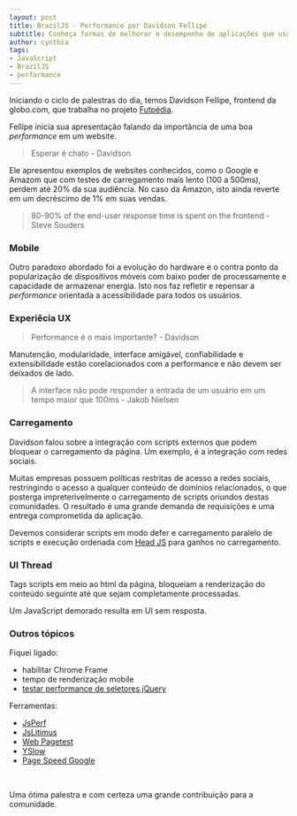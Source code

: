 ```yaml
---
layout: post
title: BrazilJS - Performance por Davidson Fellipe
subtitle: Conheça formas de melhorar o desempenho de aplicações que usam JavaScript
author: cynthia
tags:
- JavaScript
- BrazilJS
- performance
---
```


Iniciando o ciclo de palestras do dia, temos Davidson Fellipe, frontend da globo.com, que trabalha no projeto [Futpédia](http://futpedia.globo.com).

Fellipe inicia sua apresentação falando da importância de uma boa *performance* em um website.

> Esperar é chato - Davidson

Ele apresentou exemplos de websites conhecidos, como o Google e Amazom que com testes de carregamento mais lento (100 a 500ms), perdem até 20% da sua audiência. No caso da Amazon, isto ainda reverte em um decréscimo de 1% em suas vendas.

> 80-90% of the end-user response time is spent on the frontend - Steve Souders

### Mobile

Outro paradoxo abordado foi a evolução do hardware e o contra ponto da popularização de dispositivos móveis com baixo poder de processamente e capacidade de armazenar energia. Isto nos faz refletir e repensar a *performance* orientada a acessibilidade para todos os usuários.

### Experiêcia UX

> Performance é o mais importante? - Davidson

Manutenção, modularidade, interface amigável, confiabilidade e extensibilidade estão corelacionados com a performance e não devem ser deixados de lado.

> A interface não pode responder a entrada de um usuário em um tempo maior que 100ms - Jakob Nielsen

### Carregamento

Davidson falou sobre a integração com scripts externos que podem bloquear o carregamento da página. Um exemplo, é a integração com redes sociais. 

Muitas empresas possuem políticas restritas de acesso a redes sociais, restringindo o acesso a qualquer conteúdo de domínios relacionados, o que posterga impreterivelmente o carregamento de scripts oriundos destas comunidades. O resultado é uma grande demanda de requisições e uma entrega comprometida da aplicação.

Devemos considerar scripts em modo defer e carregamento paralelo de scripts e execução ordenada com [Head JS](http://headjs.com) para ganhos no carregamento.


### UI Thread

Tags scripts em meio ao html da página, bloqueiam a renderização do conteúdo seguinte até que sejam completamente processadas.

Um JavaScript demorado resulta em UI sem resposta.

### Outros tópicos

Fiquei ligado: 

* habilitar Chrome Frame
* tempo de renderização mobile
* [testar performance de seletores jQuery](http://jsperf.com/jquery-selectors-context/2)

Ferramentas: 

* [JsPerf](http://jsperf.com)
* [JsLitimus](http://code.google.com/p/jslitmus)
* [Web Pagetest](http://www.webpagetest.org)
* [YSlow](http://developer.yahoo.com/yslow)
* [Page Speed Google](http://pagespeed.googlelabs.com)

<br>

Uma ótima palestra e com certeza uma grande contribuição para a comunidade.